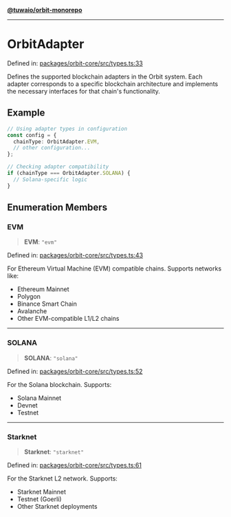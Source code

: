 [**@tuwaio/orbit-monorepo**](../../../README.md)

***

# OrbitAdapter

Defined in: [packages/orbit-core/src/types.ts:33](https://github.com/TuwaIO/orbit/blob/107dfed95532a313235ff8d368c14e1f23dbcd63/packages/orbit-core/src/types.ts#L33)

Defines the supported blockchain adapters in the Orbit system.
Each adapter corresponds to a specific blockchain architecture and implements
the necessary interfaces for that chain's functionality.

## Example

```typescript
// Using adapter types in configuration
const config = {
  chainType: OrbitAdapter.EVM,
  // other configuration...
};

// Checking adapter compatibility
if (chainType === OrbitAdapter.SOLANA) {
  // Solana-specific logic
}
```

## Enumeration Members

### EVM

> **EVM**: `"evm"`

Defined in: [packages/orbit-core/src/types.ts:43](https://github.com/TuwaIO/orbit/blob/107dfed95532a313235ff8d368c14e1f23dbcd63/packages/orbit-core/src/types.ts#L43)

For Ethereum Virtual Machine (EVM) compatible chains.
Supports networks like:
- Ethereum Mainnet
- Polygon
- Binance Smart Chain
- Avalanche
- Other EVM-compatible L1/L2 chains

***

### SOLANA

> **SOLANA**: `"solana"`

Defined in: [packages/orbit-core/src/types.ts:52](https://github.com/TuwaIO/orbit/blob/107dfed95532a313235ff8d368c14e1f23dbcd63/packages/orbit-core/src/types.ts#L52)

For the Solana blockchain.
Supports:
- Solana Mainnet
- Devnet
- Testnet

***

### Starknet

> **Starknet**: `"starknet"`

Defined in: [packages/orbit-core/src/types.ts:61](https://github.com/TuwaIO/orbit/blob/107dfed95532a313235ff8d368c14e1f23dbcd63/packages/orbit-core/src/types.ts#L61)

For the Starknet L2 network.
Supports:
- Starknet Mainnet
- Testnet (Goerli)
- Other Starknet deployments
